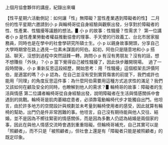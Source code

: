 ---
---
上個月協會夥伴的講座，紀錄出來囉

【性平星期六活動側記：如何讓「性」無障礙？當性產業遇到障礙者的性】
​
二月份的性平星期六邀請到小 p 與輪椅哥從自身經驗與觀察出發，分享對於障礙者的性、性產業、性騷擾等議題的想法。
​
▋小 p 的故事：性騷擾？性需求？
​
第一位講者小 p 是性產業勞動者權益推動協會的理事、手天使的行政義工、台北市居家服務員，同時也是在學中的社會學研究所碩士生。小 p 以親身故事開頭，分享自己大學時期曾在路上遇見一位素未謀面的阿伯。起初，阿伯只是隨意地和小 p 搭話、聊天，沒想到過程中突然話鋒一轉，詢問小 p 有沒有男朋友？沒有的話，想不想賺些「外快」？小 p 當下覺得自己被性騷擾了，因此快步離開現場。
​
過了一段時間後，小 p 重新反思這段經歷，開始思考：用「性騷擾」這個框架去評價阿伯，是適當的嗎？小 p 認為，在自己並沒有受到實質傷害的前提下，我們或許也能用「同理」的角度反思這件事：為什麼阿伯需要用這種方式追求性的滿足？我們又該如何在顧及安全的同時，也瞭解到他人的需求？
​
▋輪椅哥的故事：障礙者的生活與情感
​
第二位講者輪椅哥從自身經驗出發，說明障礙者在生活與情感關係中會遇到的挑戰。輪椅哥是肌肉萎縮症患者，必須靠電動輪椅代步才能獨自出門。他坦言，由於許多地方的空間設計與規劃並未考量到輪椅使用者的感受，因此就算有輪椅的幫助，出門仍是件非常困難的事。
​
他坦言，自己沒有期待能與他人交往、結婚，並不是因為不嚮往緊密的情感關係，而是因為多數人仍認為結婚是兩個家的事，因此在與他人情感交流時會遇到重重阻礙。但輪椅哥補充，自己其實可以是「照顧者」，而不只是「被照顧者」，但社會上還是有「障礙者只能是被照顧者」的既定印象。